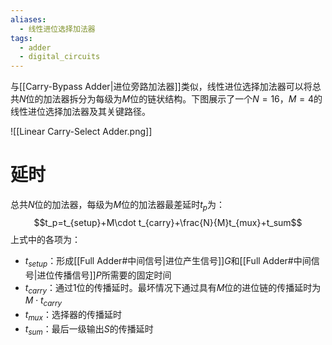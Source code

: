 ```yaml
---
aliases:
  - 线性进位选择加法器
tags:
  - adder
  - digital_circuits
---
```

与[[Carry-Bypass Adder|进位旁路加法器]]类似，线性进位选择加法器可以将总共$N$位的加法器拆分为每级为$M$位的链状结构。下图展示了一个$N=16$，$M=4$的线性进位选择加法器及其关键路径。

![[Linear Carry-Select Adder.png]]
# 延时

总共$N$位的加法器，每级为$M$位的加法器最差延时$t_p$为：
$$t_p=t_{setup}+M\cdot t_{carry}+\frac{N}{M}t_{mux}+t_sum$$
上式中的各项为：
- $t_{setup}$：形成[[Full Adder#中间信号|进位产生信号]]$G$和[[Full Adder#中间信号|进位传播信号]]$P$所需要的固定时间
- $t_{carry}$：通过1位的传播延时。最坏情况下通过具有$M$位的进位链的传播延时为$M\cdot t_{carry}$
- $t_{mux}$：选择器的传播延时
- $t_{sum}$：最后一级输出$S$的传播延时